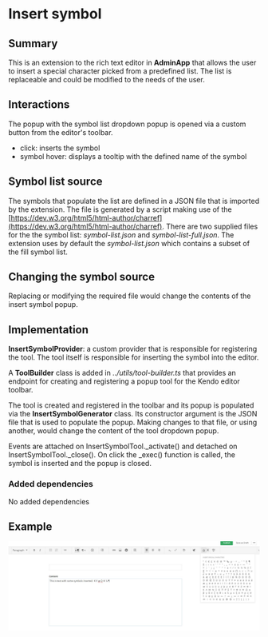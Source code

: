 # Insert symbol

## Summary

This is an extension to the rich text editor in **AdminApp** that allows the user to insert a special character picked from a predefined list. The list is replaceable and could be modified to the needs of the user.

## Interactions

The popup with the symbol list dropdown popup is opened via a custom button from the editor's toolbar.

- click: inserts the symbol
- symbol hover: displays a tooltip with the defined name of the symbol

## Symbol list source

The symbols that populate the list are defined in a JSON file that is imported by the extension. The file is generated by a script making use of the [https://dev.w3.org/html5/html-author/charref](https://dev.w3.org/html5/html-author/charref). There are two supplied files for the the symbol list: _symbol-list.json_ and _symbol-list-full.json_. The extension uses by default the _symbol-list.json_ which contains a subset of the fill symbol list.

## Changing the symbol source

Replacing or modifying the required file would change the contents of the insert symbol popup.

## Implementation

**InsertSymbolProvider**: a custom provider that is responsible for registering the tool. The tool itself is responsible for inserting the symbol into the editor.

A **ToolBuilder** class is added in _../utils/tool-builder.ts_ that provides an endpoint for creating and registering a popup tool for the Kendo editor toolbar.

The tool is created and registered in the toolbar and its popup is populated via the **InsertSymbolGenerator** class. Its constructor argument is the JSON file that is used to populate the popup. Making changes to that file, or using another, would change the content of the tool dropdown popup.

Events are attached on InsertSymbolTool._activate() and detached on InsertSymbolTool._close(). On click the _exec() function is called, the symbol is inserted and the popup is closed.

### Added dependencies

No added dependencies

## Example 

![Insert symbol](./../../assets/insert-symbol.JPG)
